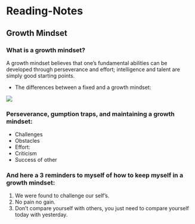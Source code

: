 # Reading-Notes
## Growth Mindset
### What is a growth mindset?
A growth mindset believes that one’s fundamental abilities can be developed through perseverance and effort; intelligence and talent are simply good starting points.
* The differences between a fixed and a growth mindset:

![](image.png) 
### Perseverance, gumption traps, and maintaining a growth mindset:
* Challenges
* Obstacles
* Effort: 
* Criticism
* Success of other
### And here a 3 reminders to myself of how to keep myself in a growth mindset:
1. We were found to challenge our self’s.
2. No pain no gain.
3. Don’t compare yourself with others, you just need to compare yourself today with yesterday.

